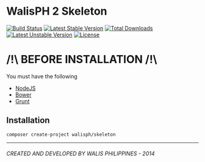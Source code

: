 # WalisPH 2 Skeleton
[![Build Status](https://travis-ci.org/walisph/skeleton.svg?branch=master)](https://travis-ci.org/walisph/skeleton)
[![Latest Stable Version](https://poser.pugx.org/walisph/skeleton/v/stable.svg)](https://packagist.org/packages/walisph/skeleton)
[![Total Downloads](https://poser.pugx.org/walisph/skeleton/downloads.svg)](https://packagist.org/packages/walisph/skeleton)
[![Latest Unstable Version](https://poser.pugx.org/walisph/skeleton/v/unstable.svg)](https://packagist.org/packages/walisph/skeleton)
[![License](https://poser.pugx.org/walisph/skeleton/license.svg)](https://packagist.org/packages/walisph/skeleton)


# /!\ BEFORE INSTALLATION /!\
You must have the following
- [NodeJS](http://nodejs.org)
- [Bower](http://bower.io/)
- [Grunt](http://gruntjs.com/)

## Installation
```
composer create-project walisph/skeleton
```


* * *

###### CREATED AND DEVELOPED BY WALIS PHILIPPINES - 2014